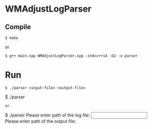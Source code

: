 # WMAdjustLogParser

## Compile

```
$ make
```
or
```
$ g++ main.cpp WMAdjustLogParser.cpp -std=c++14 -O2 -o parser
```

# Run
```
$ ./parser <input-file> <output-file>
```
$ ./parser <input-file>
```
or
```
$ ./parser
Please enter path of the log file: <input file>
Please enter path of the output file: <output file>
```
